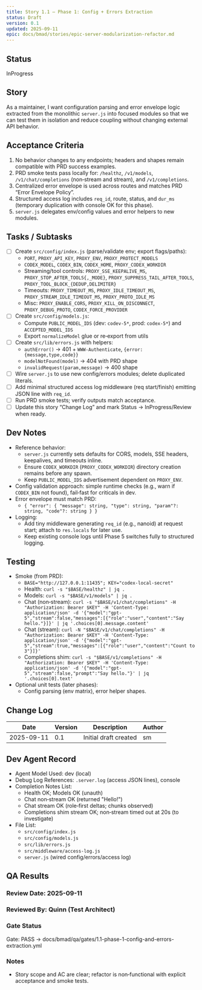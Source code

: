 ```yaml
---
title: Story 1.1 — Phase 1: Config + Errors Extraction
status: Draft
version: 0.1
updated: 2025-09-11
epic: docs/bmad/stories/epic-server-modularization-refactor.md
---
```


## Status

InProgress

## Story

As a maintainer, I want configuration parsing and error envelope logic extracted from the monolithic `server.js` into focused modules so that we can test them in isolation and reduce coupling without changing external API behavior.

## Acceptance Criteria

1. No behavior changes to any endpoints; headers and shapes remain compatible with PRD success examples.
2. PRD smoke tests pass locally for: `/healthz`, `/v1/models`, `/v1/chat/completions` (non‑stream and stream), and `/v1/completions`.
3. Centralized error envelope is used across routes and matches PRD “Error Envelope Policy”.
4. Structured access log includes `req_id`, route, status, and `dur_ms` (temporary duplication with console OK for this phase).
5. `server.js` delegates env/config values and error helpers to new modules.

## Tasks / Subtasks

- [ ] Create `src/config/index.js` (parse/validate env; export flags/paths):
  - `PORT`, `PROXY_API_KEY`, `PROXY_ENV`, `PROXY_PROTECT_MODELS`
  - `CODEX_MODEL`, `CODEX_BIN`, `CODEX_HOME`, `PROXY_CODEX_WORKDIR`
  - Streaming/tool controls: `PROXY_SSE_KEEPALIVE_MS`, `PROXY_STOP_AFTER_TOOLS{,_MODE}`, `PROXY_SUPPRESS_TAIL_AFTER_TOOLS`, `PROXY_TOOL_BLOCK_{DEDUP,DELIMITER}`
  - Timeouts: `PROXY_TIMEOUT_MS`, `PROXY_IDLE_TIMEOUT_MS`, `PROXY_STREAM_IDLE_TIMEOUT_MS`, `PROXY_PROTO_IDLE_MS`
  - Misc: `PROXY_ENABLE_CORS`, `PROXY_KILL_ON_DISCONNECT`, `PROXY_DEBUG_PROTO`, `CODEX_FORCE_PROVIDER`
- [ ] Create `src/config/models.js`:
  - Compute `PUBLIC_MODEL_IDS` (dev: `codev-5*`, prod: `codex-5*`) and `ACCEPTED_MODEL_IDS`
  - Export `normalizeModel` glue or re‑export from utils
- [ ] Create `src/lib/errors.js` with helpers:
  - `authError()` → 401 + `WWW-Authenticate`, `{error:{message,type,code}}`
  - `modelNotFound(model)` → 404 with PRD shape
  - `invalidRequest(param,message)` → 400 shape
- [ ] Wire `server.js` to use new config/errors modules; delete duplicated literals.
- [ ] Add minimal structured access log middleware (req start/finish) emitting JSON line with `req_id`.
- [ ] Run PRD smoke tests; verify outputs match acceptance.
- [ ] Update this story “Change Log” and mark Status → InProgress/Review when ready.

## Dev Notes

- Reference behavior:
  - `server.js` currently sets defaults for CORS, models, SSE headers, keepalives, and timeouts inline.
  - Ensure `CODEX_WORKDIR` (`PROXY_CODEX_WORKDIR`) directory creation remains before any spawn.
  - Keep `PUBLIC_MODEL_IDS` advertisement dependent on `PROXY_ENV`.
- Config validation approach: simple runtime checks (e.g., warn if `CODEX_BIN` not found), fail‑fast for criticals in dev.
- Error envelope must match PRD:
  - `{ "error": { "message": string, "type": string, "param"?: string, "code"?: string } }`
- Logging:
  - Add tiny middleware generating `req_id` (e.g., nanoid) at request start; attach to `res.locals` for later use.
  - Keep existing console logs until Phase 5 switches fully to structured logging.

## Testing

- Smoke (from PRD):
  - `BASE="http://127.0.0.1:11435"; KEY="codex-local-secret"`
  - Health: `curl -s "$BASE/healthz" | jq .`
  - Models: `curl -s "$BASE/v1/models" | jq .`
  - Chat (non‑stream): `curl -s "$BASE/v1/chat/completions" -H "Authorization: Bearer $KEY" -H 'Content-Type: application/json' -d '{"model":"gpt-5","stream":false,"messages":[{"role":"user","content":"Say hello."}]}' | jq '.choices[0].message.content'`
  - Chat (stream): `curl -N "$BASE/v1/chat/completions" -H "Authorization: Bearer $KEY" -H 'Content-Type: application/json' -d '{"model":"gpt-5","stream":true,"messages":[{"role":"user","content":"Count to 3"}]}'`
  - Completions shim: `curl -s "$BASE/v1/completions" -H "Authorization: Bearer $KEY" -H 'Content-Type: application/json' -d '{"model":"gpt-5","stream":false,"prompt":"Say hello."}' | jq '.choices[0].text'`
- Optional unit tests (later phases):
  - Config parsing (env matrix), error helper shapes.

## Change Log

| Date       | Version | Description           | Author |
| ---------- | ------- | --------------------- | ------ |
| 2025-09-11 | 0.1     | Initial draft created | sm     |

## Dev Agent Record

- Agent Model Used: dev (local)
- Debug Log References: `.server.log` (access JSON lines), console
- Completion Notes List:
  - Health OK; Models OK (unauth)
  - Chat non‑stream OK (returned "Hello!")
  - Chat stream OK (role‑first deltas; chunks observed)
  - Completions shim stream OK; non‑stream timed out at 20s (to investigate)
- File List:
  - `src/config/index.js`
  - `src/config/models.js`
  - `src/lib/errors.js`
  - `src/middleware/access-log.js`
  - `server.js` (wired config/errors/access log)

## QA Results

### Review Date: 2025-09-11

### Reviewed By: Quinn (Test Architect)

### Gate Status

Gate: PASS → docs/bmad/qa/gates/1.1-phase-1-config-and-errors-extraction.yml

### Notes

- Story scope and AC are clear; refactor is non‑functional with explicit acceptance and smoke tests.
